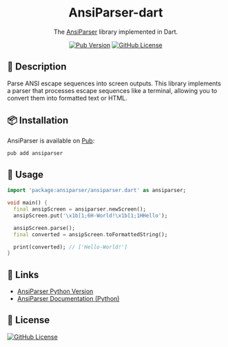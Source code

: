 <h1 align="center">AnsiParser-dart</h1>

<div align="center">

The [AnsiParser](https://github.com/bubble-tea-project/ansiparser) library implemented in Dart.


[![Pub Version](https://img.shields.io/pub/v/ansiparser)](https://pub.dev/packages/ansiparser)
[![GitHub License](https://img.shields.io/github/license/bubble-tea-project/ansiparser-dart)](https://github.com/bubble-tea-project/ansiparser-dart/blob/main/LICENSE)

</div>

## 📖 Description
Parse ANSI escape sequences into screen outputs. This library implements a parser that processes escape sequences like a terminal, allowing you to convert them into formatted text or HTML.


## 📦 Installation
AnsiParser is available on [Pub](https://pub.dev/packages/ansiparser):
```bash
pub add ansiparser
```


## 🎨 Usage
```dart
import 'package:ansiparser/ansiparser.dart' as ansiparser;

void main() {
  final ansipScreen = ansiparser.newScreen();
  ansipScreen.put('\x1b[1;6H-World!\x1b[1;1HHello');

  ansipScreen.parse();
  final converted = ansipScreen.toFormattedString();

  print(converted); // ['Hello-World!']
}

```


## 🔗 Links
- [AnsiParser Python Version](https://github.com/bubble-tea-project/ansiparser)
- [AnsiParser Documentation (Python)](https://bubble-tea-project.github.io/ansiparser/)


## 📜 License
[![GitHub License](https://img.shields.io/github/license/bubble-tea-project/ansiparser-dart)](https://github.com/bubble-tea-project/ansiparser-dart/blob/main/LICENSE)






